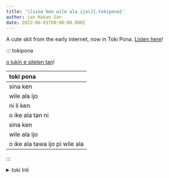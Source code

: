 ```yaml
---
title: '\[sina ken wile ala ijo\]{.tokipona}'
author: jan Kekan San
date: 2022-06-01T00:00:00.000Z
---
```

A cute skit from the early internet, now in Toki Pona. [Listen here](https://youtu.be/iKry3P51SVI)!

<!-- cut -->

::: tokipona

[o lukin e sitelen tan](https://www.youtube.com/watch?v=0la5DBtOVNI)!

| toki pona                      |
| :----------------------------- |
| sina ken                       |
| wile ala ijo                   |
| ni li ken                      |
| o ike ala tan ni               |
| sina ken                       |
| wile ala ijo                   |
| o ike ala tawa ijo pi wile ala |

:::

<details> <summary>toki Inli</summary>

Check out the [original video](https://www.youtube.com/watch?v=0la5DBtOVNI)!

| English                                         | toki pona                      | toki ponglish                             |
| :---------------------------------------------- | :----------------------------- | ----------------------------------------- |
| It's okay                                       | sina ken                       | you're allowed                            |
| To not like things                              | wile ala ijo                   | to not want to do something               |
| It's okay                                       | ni li ken                      | this is possible                          |
| But don't be a dick about it                    | o ike ala tan ni               | don't bad because of this                 |
| It's okay                                       | sina ken                       | you're allowed                            |
| To not like things                              | wile ala ijo                   | to not want to do something               |
| Don't be a dick about the things you don't like | o ike ala tawa ijo pi wile ala | don't be bad to the things you don't want |

</details>





